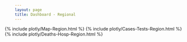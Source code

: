 ```yaml
---
layout: page
title: Dashboard - Regional
---
```


<head>
  <style>
    .plotly-graph-div.js-plotly-plot {height: 550px !important}
  </style>
</head>

<div style="max-width: 48rem; margin-left: -2rem; margin-right: -2rem">
  {% include plotly/Map-Region.html %}
  {% include plotly/Cases-Tests-Region.html %}
  {% include plotly/Deaths-Hosp-Region.html %}
</div>
